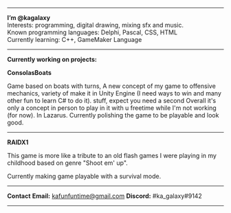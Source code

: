 ___________________________________________________________________
**I’m @kagalaxy**                                                
Interests: programming, digital drawing, mixing sfx and music.     
Known programming languages: Delphi, Pascal, CSS, HTML             
Currently learning: C++, GameMaker Language                                        
___________________________________________________________________

**Currently working on projects:**  

**ConsolasBoats**

Game based on boats with turns,  A new concept of my game to
offensive mechanics, variety of  make it in Unity Engine (I need
ways to win and many other fun   to learn C# to do it).
stuff, expect you need a second  Overall it's only a concept in
person to play in it with u      freetime while I'm not working
(for now).                       In Lazarus.
Currently polishing the game to 
be playable and look good.

____________________________________________________________________

**RAIDX1**

This game is more like a tribute to an old flash games I were
playing in my childhood based on genre "Shoot em' up".

Currently making game playable with a survival mode.

____________________________________________________________________
**Contact**
**Email:** kafunfuntime@gmail.com **Discord:** #ka_galaxy#9142      
____________________________________________________________________
